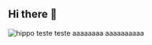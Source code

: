 ## Hi there 👋

![hippo](https://media1.giphy.com/media/v1.Y2lkPTc5MGI3NjExMHZnYmxmNWdkNzRrZHRpMGRjeTZpMDlzazRucXJsMW5sdWl4c3c0cSZlcD12MV9pbnRlcm5hbF9naWZfYnlfaWQmY3Q9Zw/qgQUggAC3Pfv687qPC/giphy.gif)              teste
                                                                                                                                                                                                     teste
aaaaaaaa
aaaaaaaaaa
<!--
**hskmatheus/hskmatheus** is a ✨ _special_ ✨ repository because its `README.md` (this file) appears on your GitHub profile.

Here are some ideas to get you started:

- 🔭 I’m currently working on ...
- 🌱 I’m currently learning ...
- 👯 I’m looking to collaborate on ...
- 🤔 I’m looking for help with ...
- 💬 Ask me about ...
- 📫 How to reach me: ...
- 😄 Pronouns: ...
- ⚡ Fun fact: ...
-->
